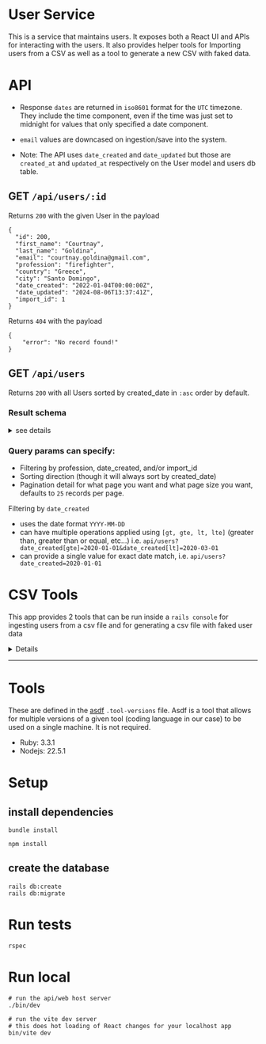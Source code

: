 # User Service
This is a service that maintains users. It exposes both a React UI and APIs for interacting with the users. 
It also provides helper tools for Importing users from a CSV as well as a tool to generate a new CSV with faked data.

# API
* Response `dates` are returned in `iso8601` format for the `UTC` timezone. They include the time component,
even if the time was just set to midnight for values that only specified a date component.

* `email` values are downcased on ingestion/save into the system.

* Note: The API uses `date_created` and `date_updated` but those are `created_at` and `updated_at` respectively on 
the User model and users db table.

## GET `/api/users/:id`
Returns `200` with the given User in the payload
```
{
  "id": 200,
  "first_name": "Courtnay",
  "last_name": "Goldina",
  "email": "courtnay.goldina@gmail.com",
  "profession": "firefighter",
  "country": "Greece",
  "city": "Santo Domingo",
  "date_created": "2022-01-04T00:00:00Z",
  "date_updated": "2024-08-06T13:37:41Z",
  "import_id": 1
}
```
Returns `404` with the payload
```
{
    "error": "No record found!"
}
```

## GET `/api/users`
Returns `200` with all Users sorted by created_date in `:asc` order by default.

### Result schema
<details>
<summary>see details</summary>

#### Overview
```
{
    "data": [userOne, userTwo, ...],
    "metadata": {
        "paging": {},
        "filters": {},
        "sort": {}
    }
}
```

#### Real Example Response
GET `/api/users?date_created[gte]=2020-01-01&date_created[lt]=2024-03-01&sort_order=desc&page_limit=2&page=2&profession=doctor`
```
{
  "data": [
    {
      "id": 104,
      "first_name": "Lanae",
      "last_name": "Salvidor",
      "email": "lanae.salvidor@gmail.com",
      "profession": "doctor",
      "country": "Greenland",
      "city": "Banjul",
      "date_created": "2022-07-18T00:00:00Z",
      "date_updated": "2024-08-06T13:37:40Z",
      "import_id": 1
    },
    {
      "id": 910,
      "first_name": "Gwyneth",
      "last_name": "Yerkovich",
      "email": "gwyneth.yerkovich@gmail.com",
      "profession": "doctor",
      "country": "Belize",
      "city": "Majuro",
      "date_created": "2022-07-13T00:00:00Z",
      "date_updated": "2024-08-06T13:37:49Z",
      "import_id": null
    }
  ],
  "metadata": {
    "paging": {
      "page": 2,
      "prev": 1,
      "next": 3,
      "last": 96,
      "count": 192,
      "pages": 96,
      "limit": 2
    },
    "filters": {
      "profession": {
        "value": "doctor",
        "operator": "eq"
      },
      "date_created[gte]": {
        "value": "2020-01-01",
        "operator": "gte"
      },
      "date_created[lt]": {
        "value": "2024-03-01",
        "operator": "lt"
      }
    },
    "sort": {
      "date_created": "desc"
    }
  }
}
```

#### paging
Will always be included even if there are no results

* `page`: what page you are on
* `prev`: last page, can be null
* `next`: next page, can be null
* `last`: the last page for the results, can be 1
* `count`: the total count of records found that can be paginated through
* `pages`: the total count of pages with records you can go through
* `limit`: how many records there are per page
```
"paging": {
  "page": 2,
  "prev": 1,
  "next": 3,
  "last": 96,
  "count": 192,
  "pages": 96,
  "limit": 2
}
```
#### filters
Will be empty `{}` if there were no applied filters. Includes a key for each distinct filter+operator, 
so that means date range operations will be tracked with a separate key for each like `field[operator]`. 

* `key`: either the `field` or `field[operator]` that the filter is being applied to
* `value`: the value being compared to
* `operator`: how the records in the db are compared to the specified value, supports `[eq, in, gt, gte, lte, gt, lt]`
```
"filters": {
  "profession": {
    "value": "doctor",
    "operator": "eq"
  },
  "date_created[gte]": {
    "value": "2020-01-01",
    "operator": "gte"
  },
  "date_created[lt]": {
    "value": "2024-03-01",
    "operator": "lt"
  },
  "import_id": {
    "value": 1,
    "operator": "eq"
  }
},
```
#### sort
Will always be included even if no sort param is specified. Defaults to `:asc`
* `key`: what field was sorted by
* `value`: what the sort order was, `[asc, desc]`
```
"sort": {
  "date_created": "desc"
}
```
</details>

### Query params can specify:
* Filtering by profession, date_created, and/or import_id
* Sorting direction (though it will always sort by created_date)
* Pagination detail for what page you want and what page size you want, defaults to `25` records per page.

Filtering by `date_created`
* uses the date format `YYYY-MM-DD`
* can have multiple operations applied using `[gt, gte, lt, lte]` 
(greater than, greater than or equal, etc...) 
i.e. `api/users?date_created[gte]=2020-01-01&date_created[lt]=2020-03-01`
* can provide a single value for exact date match, i.e. `api/users?date_created=2020-01-01`


# CSV Tools
This app provides 2 tools that can be run inside a `rails console` for ingesting users from a csv file and for 
generating a csv file with faked user data

<details>

## Importer
See `importer.rb`. Will import users from a CSV with the header ordered as
`[id, firstName, lastName, email, profession, createdDate, country, city]`. The order is not configurable.

```
# open a rails console from the root app directory in your system
bundle exec rails console

# inside console
Importer.import_from("csv_file_path")
```

## CsvUserDataGenerator
See `csv_user_data_generator.rb`. Will generate users into a CSV
Header order is fixed to `[id, firstName, lastName, email, profession, createdDate, country, city]`.

You can optionally configure the following arguments
* `size`: how many records you want generated. default is `5`
* `file_name`: file name of the csv that will be created/updated in the root repo directory. default is `users.csv`
* `start_id_offset`: id to start incrementing off of (by 1).
  Helpful if you want to bulk add users into a system that already has users defined. default is `1`

```
# open a rails console from the root app directory in your system
bundle exec rails console

# inside console
# with defaults
CsvUserDataGenerator.generate_csv()

# with overides
CsvUserDataGenerator.generate_csv(size: 10, file_name: "custom_file.csv", start_id_offset: 23)
```
</details>

<hr class="solid">


# Tools
These are defined in the [asdf](https://asdf-vm.com/) `.tool-versions` file. Asdf is a tool that allows for 
multiple versions of a given tool (coding language in our case) to be used on a single machine. It is not required. 
- Ruby: 3.3.1
- Nodejs: 22.5.1


# Setup
## install dependencies
```
bundle install

npm install
```

## create the database
```
rails db:create
rails db:migrate
```

# Run tests
```
rspec
```

# Run local
```
# run the api/web host server
./bin/dev

# run the vite dev server
# this does hot loading of React changes for your localhost app
bin/vite dev
```